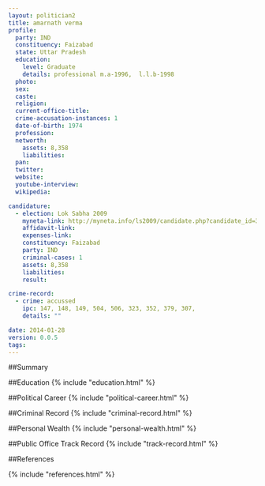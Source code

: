 ```yaml
---
layout: politician2
title: amarnath verma
profile: 
  party: IND
  constituency: Faizabad
  state: Uttar Pradesh
  education: 
    level: Graduate
    details: professional m.a-1996,  l.l.b-1998
  photo: 
  sex: 
  caste: 
  religion: 
  current-office-title: 
  crime-accusation-instances: 1
  date-of-birth: 1974
  profession: 
  networth: 
    assets: 8,358
    liabilities: 
  pan: 
  twitter: 
  website: 
  youtube-interview: 
  wikipedia: 

candidature: 
  - election: Lok Sabha 2009
    myneta-link: http://myneta.info/ls2009/candidate.php?candidate_id=3988
    affidavit-link: 
    expenses-link: 
    constituency: Faizabad 
    party: IND
    criminal-cases: 1
    assets: 8,358
    liabilities: 
    result:  

crime-record: 
  - crime: accussed
    ipc: 147, 148, 149, 504, 506, 323, 352, 379, 307,
    details: "" 

date: 2014-01-28
version: 0.0.5
tags: 
---
```

##Summary


##Education
{% include "education.html" %}


##Political Career
{% include "political-career.html" %}


##Criminal Record
{% include "criminal-record.html" %}


##Personal Wealth
{% include "personal-wealth.html" %}


##Public Office Track Record
{% include "track-record.html" %}


##References


{% include "references.html" %}